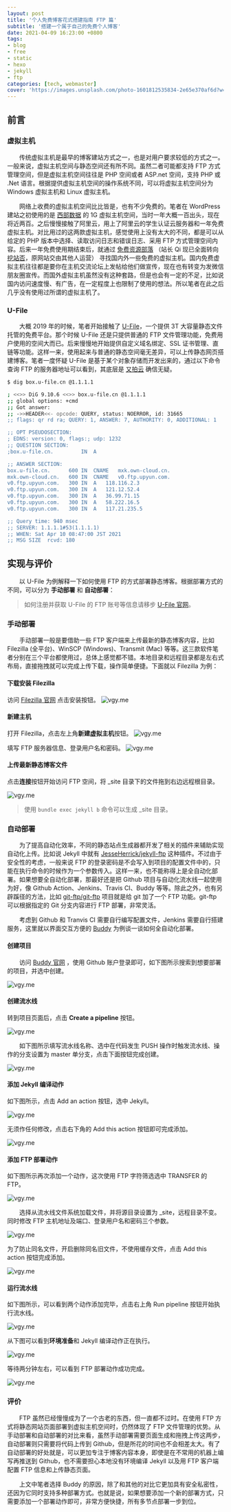 ```yaml
---
layout: post
title: '个人免费博客花式搭建指南 FTP 篇'
subtitle: '搭建一个属于自己的免费个人博客'
date: 2021-04-09 16:23:00 +0800
tags: 
- blog
- free
- static
- hexo
- jekyll
- ftp
categories: [tech, webmaster]
cover: 'https://images.unsplash.com/photo-1601812535834-2e65e370af6d?w=1600&q=900'
---
```


## 前言

### 虚拟主机

&emsp;&emsp;传统虚拟主机是最早的博客建站方式之一，也是对用户要求较低的方式之一。一般来说，虚拟主机空间与静态空间还有所不同。虽然二者可能都支持 FTP 方式管理空间，但是虚拟主机空间往往是 PHP 空间或者 ASP.net 空间，支持 PHP 或 .Net 语言。根据提供虚拟主机空间的操作系统不同，可以将虚拟主机空间分为 Windows 虚拟主机和 Linux 虚拟主机。

&emsp;&emsp;网络上收费的虚拟主机空间比比皆是，也有不少免费的。笔者在 WordPress 建站之初使用的是 [西部数据](https://west.cn) 的 1G 虚拟主机空间，当时一年大概一百出头，现在将近两百。之后慢慢接触了阿里云，用上了阿里云的学生认证云服务器和一年免费虚拟主机。对比用过的这两款虚拟主机，感觉使用上没有太大的不同，都是可以从给定的 PHP 版本中选择、读取访问日志和错误日志、采用 FTP 方式管理空间内容。后来一年免费使用期结束后，就通过 [免费资源部落](https://www.freehao123.com/) （站长 Qi 现已全面转向 [挖站否](https://wzfou.com)，原网站交由其他人运营） 寻找国内外一些免费的虚拟主机。国内免费虚拟主机往往都是要你在主机交流论坛上发帖给他们做宣传，现在也有转变为发微信朋友圈宣传。而国外虚拟主机虽然没有这种套路，但是也会有一定的不足，比如说国内访问速度慢、有广告，在一定程度上也限制了使用的想法。所以笔者在此之后几乎没有使用过所谓的虚拟主机了。

### U-File

&emsp;&emsp;大概 2019 年的时候，笔者开始接触了 [U-File](https://u-file.cn)，一个提供 3T 大容量静态文件托管的免费平台。那个时候 U-File 还是只提供普通的 FTP 文件管理功能，免费用户使用的空间大而已。后来慢慢地开始提供自定义域名绑定、SSL 证书管理、直链等功能。这样一来，使用起来与普通的静态空间毫无差异，可以上传静态网页搭建博客。笔者一度怀疑 U-File 是基于某个对象存储而开发出来的，通过以下命令查询 FTP 的服务器地址可以看到，其底层是 [又拍云](https://upyun.com) 确信无疑。

```bash
$ dig box.u-file.cn @1.1.1.1

; <<>> DiG 9.10.6 <<>> box.u-file.cn @1.1.1.1
;; global options: +cmd
;; Got answer:
;; ->>HEADER<<- opcode: QUERY, status: NOERROR, id: 31665
;; flags: qr rd ra; QUERY: 1, ANSWER: 7, AUTHORITY: 0, ADDITIONAL: 1

;; OPT PSEUDOSECTION:
; EDNS: version: 0, flags:; udp: 1232
;; QUESTION SECTION:
;box.u-file.cn.			IN	A

;; ANSWER SECTION:
box.u-file.cn.		600	IN	CNAME	mxk.own-cloud.cn.
mxk.own-cloud.cn.	600	IN	CNAME	v0.ftp.upyun.com.
v0.ftp.upyun.com.	300	IN	A	118.116.2.3
v0.ftp.upyun.com.	300	IN	A	121.12.52.4
v0.ftp.upyun.com.	300	IN	A	36.99.71.15
v0.ftp.upyun.com.	300	IN	A	58.222.16.5
v0.ftp.upyun.com.	300	IN	A	117.21.235.5

;; Query time: 940 msec
;; SERVER: 1.1.1.1#53(1.1.1.1)
;; WHEN: Sat Apr 10 08:47:00 JST 2021
;; MSG SIZE  rcvd: 180
```

## 实现与评价

&emsp;&emsp;以 U-File 为例解释一下如何使用 FTP 的方式部署静态博客。根据部署方式的不同，可以分为 **手动部署** 和 **自动部署**：

> 如何注册并获取 U-File 的 FTP 账号等信息请移步 [U-File 官网](https://u-file.cn)。

### 手动部署 

&emsp;&emsp;手动部署一般是要借助一些 FTP 客户端来上传最新的静态博客内容，比如 Filezilla (全平台)、WinSCP (Windows)、Transmit (Mac) 等等。这三款软件笔者分别在三个平台都使用过，总体上感觉都不错。本地目录和远程目录都是左右式布局，直接拖拽就可以完成上传下载，操作简单便捷。下面就以 Filezilla 为例：

#### 下载安装 Filezilla

访问 [Filezilla 官网](https://filezilla-project.org/) 点击安装按钮。
![vgy.me](https://i.vgy.me/XgchsU.png)

#### 新建主机

打开 Filezilla，点击左上角**新建虚拟主机**按钮。
![vgy.me](https://i.vgy.me/XxzF1N.png)

填写 FTP 服务器信息、登录用户名和密码。
![vgy.me](https://i.vgy.me/wlE1Wl.png)

#### 上传最新静态博客文件

点击**连接**按钮开始访问 FTP 空间，将 _site 目录下的文件拖到右边远程根目录。

![vgy.me](https://i.vgy.me/franDc.png)

> 使用 `bundle exec jekyll b` 命令可以生成 _site 目录。

### 自动部署

&emsp;&emsp;为了提高自动化效率，不同的静态站点生成器都开发了相关的插件来辅助实现自动化上传。比如说 Jekyll 中就有 [JesseHerrick/jekyll-ftp](https://github.com/JesseHerrick/jekyll-ftp) 这种插件。不过由于安全性的考虑，一般来说 FTP 的登录密码是不会写入到项目的配置文件中的，只能在执行命令的时候作为一个参数传入。这样一来，也不能称得上是全自动化部署。如果想要全自动化部署，那最好还是把 Github 项目与自动化流水线一起使用为好，像 Github Action、Jenkins、Travis CI、Buddy 等等。除此之外，也有另辟蹊径的方法，比如 [git-ftp/git-ftp](https://github.com/git-ftp/git-ftp) 项目就是给 git 加了一个 FTP 功能。git-ftp 可以根据指定的 Git 分支内容进行 FTP 部署，非常灵活。

&emsp;&emsp;考虑到 Github 和 Tranvis CI 需要自行编写配置文件，Jenkins 需要自行搭建服务，这里就以界面交互方便的 [Buddy](https://buddy.works) 为例谈一谈如何全自动化部署。

#### 创建项目

&emsp;&emsp;访问 [Buddy 官网](https://buddy.works) ，使用 Github 账户登录即可，如下图所示搜索到想要部署的项目，并选中创建。

![vgy.me](https://i.vgy.me/jPs082.png)

#### 创建流水线

转到项目页面后，点击 **Create a pipeline** 按钮。

![vgy.me](https://i.vgy.me/dBicNi.png)

&emsp;&emsp;如下图所示填写流水线名称、选中在代码发生 PUSH 操作时触发流水线、操作的分支设置为 master 单分支，点击下面按钮完成创建。

![vgy.me](https://i.vgy.me/KVsyYc.png)

#### 添加 Jekyll 编译动作

如下图所示，点击 Add an action 按钮，选中 Jekyll。

![vgy.me](https://i.vgy.me/pofkrx.png)

无须作任何修改，点击右下角的 Add this action 按钮即可完成添加。

![vgy.me](https://i.vgy.me/22iq0A.png)

#### 添加 FTP 部署动作

如下图所示再次添加一个动作，这次使用 FTP 字符筛选选中 TRANSFER 的 FTP。

![vgy.me](https://i.vgy.me/rDMp5G.png)

&emsp;&emsp;选择从流水线文件系统加载文件，并将源目录设置为 _site，远程目录不变。同时修改 FTP 主机地址及端口、登录用户名和密码三个参数。

![vgy.me](https://i.vgy.me/KJ5gY7.png)

为了防止同名文件，开启删除同名旧文件，不使用缓存文件，点击 Add this action 按钮完成添加。

![vgy.me](https://i.vgy.me/QW3Dqp.png)

#### 运行流水线

如下图所示，可以看到两个动作添加完毕，点击右上角 Run pipeline 按钮开始执行流水线。

![vgy.me](https://i.vgy.me/I8oZgQ.png)

从下图可以看到**环境准备**和 Jekyll 编译动作正在执行。

![vgy.me](https://i.vgy.me/h4ptZ3.png)

等待两分钟左右，可以看到 FTP 部署动作成功完成。

![vgy.me](https://i.vgy.me/TtKsWd.png)

### 评价

&emsp;&emsp;FTP 虽然已经慢慢成为了一个古老的东西，但一直都不过时。在使用 FTP 方式将静态网站页面部署到虚拟主机空间时，仍然体现了 FTP 文件管理的优势。从手动部署和自动部署的对比来看，虽然手动部署需要页面生成和拖拽上传这两步，自动部署则只需要将代码上传到 Github，但是所花的时间也不会相差太大。有了自动部署的好处就是，可以更加专注于博客内容本身，即使是在不常用的机器上编写再推送到 Github，也不需要担心本地没有环境编译 Jekyll 以及用 FTP 客户端配置 FTP 信息和上传静态页面。 

&emsp;&emsp;上文中笔者选择 Buddy 的原因，除了和其他的对比它更加具有安全私密性，还因为它同时支持多种部署方式。也就是说，如果想要添加一个新的部署方式，只需要添加一个部署动作即可，非常方便快捷，所有多节点部署一步到位。